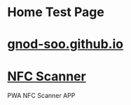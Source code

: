 # Home Test Page
# [gnod-soo.github.io](https://gnod-soo.github.io)


# [NFC Scanner](https://gnod-soo.github.io/nfc/pwa.html)
PWA NFC Scanner APP
